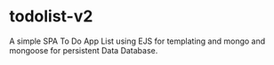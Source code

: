 # todolist-v2

A simple SPA To Do App List using EJS for templating and mongo and mongoose for persistent Data Database.
